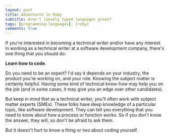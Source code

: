 ```yaml
---
layout: post
title: Adventures in Ruby
subtitle: Aren't loosely typed languages great?
tags: [programming-languages], [ruby]
comments: true
---
```

If you're interested in becoming a technical writer and/or have any interest in working as a technical writer at a software development company, there's one thing that you should do:

**Learn how to code**. 

Do you need to be an expert? I'd say it depends on your industry, the product you're working on, and your role. Knowing the subject matter is certainly helpful. Having some kind of technical know-how may help you on the job (and in some cases, it may give you an edge over other candidates).

But keep in mind that as a technical writer, you'll often work with subject matter experts (SMEs). These folks have deep knowledge of a particular topic, like software development. They can tell you everything that you need to know about how a process or function works. So if you don't know the answer, they will, so don't be afraid to ask them. 

_But_ it doesn't hurt to know a thing or two about coding yourself.